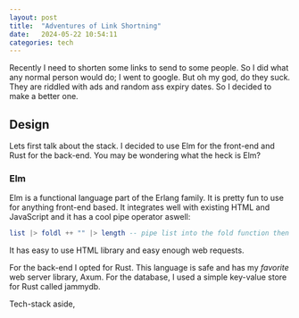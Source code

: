 ```yaml
---
layout: post
title:  "Adventures of Link Shortning"
date:   2024-05-22 10:54:11
categories: tech
---
```


Recently I need to shorten some links to send to some people.
So I did what any normal person would do; I went to google.
But oh my god, do they suck.
They are riddled with ads and random ass expiry dates.
So I decided to make a better one.

## Design

Lets first talk about the stack.
I decided to use Elm for the front-end and Rust for the back-end.
You may be wondering what the heck is Elm?

### Elm

Elm is a functional language part of the Erlang family.
It is pretty fun to use for anything front-end based.
It integrates well with existing HTML and JavaScript and it has a cool pipe operator aswell: 
```elm
list |> foldl ++ "" |> length -- pipe list into the fold function then into the length function 
```

It has easy to use HTML library and easy enough web requests.

For the back-end I opted for Rust.
This language is safe and has my *favorite* web server library, Axum.
For the database, I used a simple key-value store for Rust called jammydb.

Tech-stack aside, 
